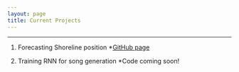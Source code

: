 ```yaml
---
layout: page
title: Current Projects
---
```



----

1.  Forecasting Shoreline position 
        *[GitHub page](https://github.com/marcbrittain) 

2.  Training RNN for song generation 
        *Code coming soon!
